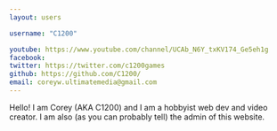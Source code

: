 ```yaml
---
layout: users

username: "C1200"

youtube: https://www.youtube.com/channel/UCAb_N6Y_txKV174_Ge5eh1g
facebook: 
twitter: https://twitter.com/c1200games
github: https://github.com/C1200/
email: coreyw.ultimatemedia@gmail.com
---
```


Hello! I am Corey (AKA C1200) and I am a hobbyist web dev and video creator. I am also (as you can probably tell) the admin of this website.